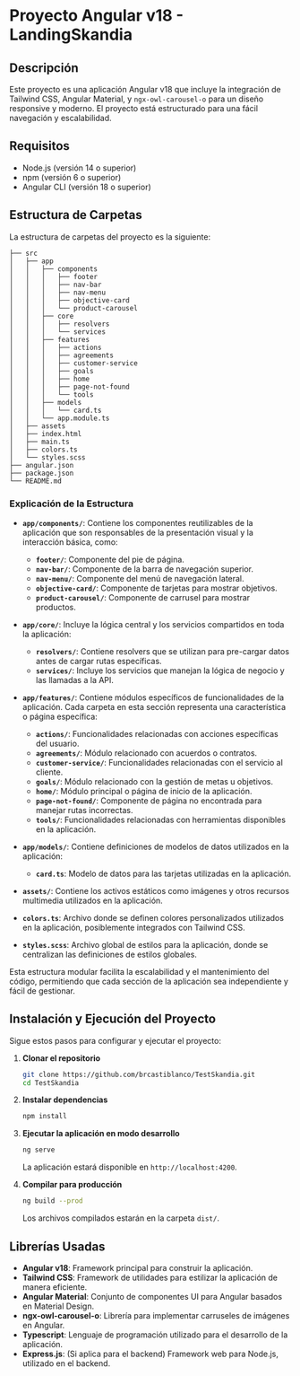 
# Proyecto Angular v18 - LandingSkandia

## Descripción

Este proyecto es una aplicación Angular v18 que incluye la integración de Tailwind CSS, Angular Material, y `ngx-owl-carousel-o` para un diseño responsive y moderno. El proyecto está estructurado para una fácil navegación y escalabilidad.

## Requisitos

- Node.js (versión 14 o superior)
- npm (versión 6 o superior)
- Angular CLI (versión 18 o superior)

## Estructura de Carpetas

La estructura de carpetas del proyecto es la siguiente:

```plaintext
├── src
│   ├── app
│   │   ├── components
│   │   │   ├── footer
│   │   │   ├── nav-bar
│   │   │   ├── nav-menu
│   │   │   ├── objective-card
│   │   │   └── product-carousel
│   │   ├── core
│   │   │   ├── resolvers
│   │   │   └── services
│   │   ├── features
│   │   │   ├── actions
│   │   │   ├── agreements
│   │   │   ├── customer-service
│   │   │   ├── goals
│   │   │   ├── home
│   │   │   ├── page-not-found
│   │   │   └── tools
│   │   ├── models
│   │   │   └── card.ts
│   │   └── app.module.ts
│   ├── assets
│   ├── index.html
│   ├── main.ts
│   ├── colors.ts
│   └── styles.scss
├── angular.json
├── package.json
└── README.md
```

### Explicación de la Estructura

- **`app/components/`**: Contiene los componentes reutilizables de la aplicación que son responsables de la presentación visual y la interacción básica, como:
  - **`footer/`**: Componente del pie de página.
  - **`nav-bar/`**: Componente de la barra de navegación superior.
  - **`nav-menu/`**: Componente del menú de navegación lateral.
  - **`objective-card/`**: Componente de tarjetas para mostrar objetivos.
  - **`product-carousel/`**: Componente de carrusel para mostrar productos.

- **`app/core/`**: Incluye la lógica central y los servicios compartidos en toda la aplicación:
  - **`resolvers/`**: Contiene resolvers que se utilizan para pre-cargar datos antes de cargar rutas específicas.
  - **`services/`**: Incluye los servicios que manejan la lógica de negocio y las llamadas a la API.

- **`app/features/`**: Contiene módulos específicos de funcionalidades de la aplicación. Cada carpeta en esta sección representa una característica o página específica:
  - **`actions/`**: Funcionalidades relacionadas con acciones específicas del usuario.
  - **`agreements/`**: Módulo relacionado con acuerdos o contratos.
  - **`customer-service/`**: Funcionalidades relacionadas con el servicio al cliente.
  - **`goals/`**: Módulo relacionado con la gestión de metas u objetivos.
  - **`home/`**: Módulo principal o página de inicio de la aplicación.
  - **`page-not-found/`**: Componente de página no encontrada para manejar rutas incorrectas.
  - **`tools/`**: Funcionalidades relacionadas con herramientas disponibles en la aplicación.

- **`app/models/`**: Contiene definiciones de modelos de datos utilizados en la aplicación:
  - **`card.ts`**: Modelo de datos para las tarjetas utilizadas en la aplicación.

- **`assets/`**: Contiene los activos estáticos como imágenes y otros recursos multimedia utilizados en la aplicación.

- **`colors.ts`**: Archivo donde se definen colores personalizados utilizados en la aplicación, posiblemente integrados con Tailwind CSS.

- **`styles.scss`**: Archivo global de estilos para la aplicación, donde se centralizan las definiciones de estilos globales.

Esta estructura modular facilita la escalabilidad y el mantenimiento del código, permitiendo que cada sección de la aplicación sea independiente y fácil de gestionar.

## Instalación y Ejecución del Proyecto

Sigue estos pasos para configurar y ejecutar el proyecto:

1. **Clonar el repositorio**

   ```bash
   git clone https://github.com/brcastiblanco/TestSkandia.git
   cd TestSkandia
   ```

2. **Instalar dependencias**

   ```bash
   npm install
   ```

3. **Ejecutar la aplicación en modo desarrollo**

   ```bash
   ng serve
   ```

   La aplicación estará disponible en `http://localhost:4200`.

4. **Compilar para producción**

   ```bash
   ng build --prod
   ```

   Los archivos compilados estarán en la carpeta `dist/`.

## Librerías Usadas

- **Angular v18**: Framework principal para construir la aplicación.
- **Tailwind CSS**: Framework de utilidades para estilizar la aplicación de manera eficiente.
- **Angular Material**: Conjunto de componentes UI para Angular basados en Material Design.
- **ngx-owl-carousel-o**: Librería para implementar carruseles de imágenes en Angular.
- **Typescript**: Lenguaje de programación utilizado para el desarrollo de la aplicación.
- **Express.js**: (Si aplica para el backend) Framework web para Node.js, utilizado en el backend.